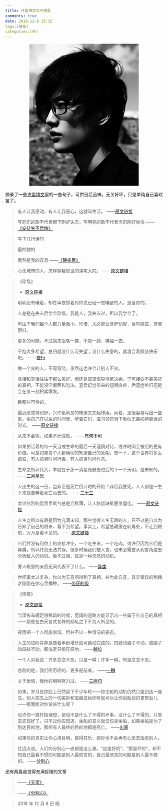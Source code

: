 ```yaml
---
title: 许嵩博文句子摘录
comments: true
date: 2018-12-8 15:32
tags:[随笔]
categories:[杂]
---
```


<!--more-->

<center>
<img src="excerpts-from-xusong-blog/xuson9.jpg" width="350px" />
</center>




摘录了一些[许嵩博文](http://blog.sina.com.cn/vae)里的一些句子，可供日后品味。无关好坏，只是单纯自己喜欢罢了。



> 有人让我感动，有人让我恶心。这就叫生活。	——[原文链接](http://blog.sina.com.cn/s/blog_4a90c0b8010007ov.html)



> 写悲伤的歌不代表眼下刚好失恋。写明亮的歌不代表当前刚好愉悦	——[《安徒生不后悔》](http://blog.sina.com.cn/s/blog_4a90c0b80100064c.html)



> 写下几行诗句
>
> 最押韵的
>
> 竟然是我的叹息	——[《静夜思》](http://blog.sina.com.cn/s/blog_4a90c0b80100069h.html)



> 心无城府的人，怎样穿越现世的深宅大院。	——[原文链接](http://blog.sina.com.cn/s/blog_4a90c0b801000avk.html)



> 《珍惜》
>
> - [原文链接](http://blog.sina.com.cn/s/blog_4a90c0b801000ben.html)
>
> 明明没有睡着，却在半夜撑着对你说已经一觉睡醒的人，是爱你的。
>
> 人总是在失去后学会珍惜。我是人，我失去过，所以我学会了。
>
> 可由于我们每个人都力量微小。珍惜，未必能让菩萨动容，世界感应，灵魂颤抖。
>
> 更多的可能，不过换来抿嘴一笑，不屑一顾，拂袖一去。



> 不抱太多希望，总归就没什么可失望；没什么失意的，就凑合着假装快乐吧。	——[夜行](http://blog.sina.com.cn/s/blog_4a90c0b801000bh2.html)



> 做一个爽的人。不弯弯绕。虽然这也许会让别人不爽。
>
> 真相和实话往往不那么美好。但还是应该倡导清醒决绝。宁可接受不甚美好的真相，不能浸淫假面和泡沫。喜爱幻觉带来的短期麻痹，后遗症终归还是会在某一刻积累爆发。
>
> 瞧那些可怜的。
>
> 最近感觉特别好，兴许氟利昂的味道又在起作用。闻着，是很容易写出一些歌。供自己在以后的时间里，听着它们，温习领悟当下看似无甚抑扬顿挫的时光。	——[原文链接](http://blog.sina.com.cn/s/blog_4a90c0b801009v3m.html)
>



> 从来不会输，如果不计成败。	——[有何不可](http://blog.sina.com.cn/s/blog_4a90c0b80100bmi6.html)



> 如果把活着的每一天当成生命的最后一天谨慎对待，或许时间会被用的更有价值。可是如果每个人都确切的知道自己的死期，想一下，这个世界将多么疯狂，有人抓紧时间行善，有人抓紧时间作恶。
>
> 生命之所以伟大，本就在于那一滴星光散去过后的下一个天明，是未知的。		——[三月星光](http://blog.sina.com.cn/s/blog_4a90c0b80100cl1b.html)
>



> 人出生的这一日，岂非正是死亡倒计时的开始？非但我要死，人人都是一生下来就要奔着死亡而去的。	——[二十三](http://blog.sina.com.cn/s/blog_4a90c0b80100dbm4.html)



> 太过热烈的氛围里氧气总是会稀薄，让人脑袋缺氧思维僵化。	——[原文链接](http://blog.sina.com.cn/s/blog_4a90c0b80100dlav.html)



> 人生之所以有趣是因为充满未知。那些觉得人生无趣的人，只不过是自以为已知了自己的将来、看不到希望。事实上，希望总藏匿在转角处，不走到跟前，万万是看不见的。	——[原文链接](http://blog.sina.com.cn/s/blog_4a90c0b80100e513.html)



> 它们并没有利益上的直接冲突，一个吃生米，一个吃肉。或许只因为它们是异类，所以终究无法共存。很多时候我们被人害，也未必需要从利害角度去分析敌人的动机。看不过眼，就是一种天然的动机。
>
> 旁人眼里的亲密无间代表不了什么。		——[异类](http://blog.sina.com.cn/s/blog_4a90c0b80100e7m8.html)
>



> 世间事太过复杂，你以为无意间得到了真相，并为此自喜，其实错误的荆棘才刚刚在你心里播种。	——[带灰的饭](http://blog.sina.com.cn/s/blog_4a90c0b80100es4m.html)



> 《雨夜》
>
> - [原文链接](http://blog.sina.com.cn/s/blog_4a90c0b80100glpa.html)
>
> 当深夜车辆足够稀疏的时候，宽阔的道路方能显示出一些属于它自己的真相——那些在白天各式各样的倾轧之下不为人所见的。
>
> 夜雨把一个人彻底淋湿。但并不以一种清洁的姿态。



> 人生的进阶并非是随着年龄增长就可自动完成的。四肢动脑子不动，或脑子动四肢不动，都注定只能在原地。	——[越位](http://blog.sina.com.cn/s/blog_4a90c0b80100j7id.html)



> 一个人对我说：许多念念不忘，只是一瞬；许多一瞬，却是念念不忘。
>
>  悲剧的是，我们所历经的，更多是前者。		——[一瞬](http://blog.sina.com.cn/s/blog_4a90c0b80100kauq.html)
>



> 关于爱情，我他妈明明努力过。	——[三两句](http://blog.sina.com.cn/s/blog_4a90c0b80100mdsg.html)



> 如果，岁月在你脸上已然留下不少年轮——你坐船的动机仍然只是到达一座岛，别人把岛上的一切美妙和宝藏说给你听就可以让你划船划的更带劲儿——那我能对你说些什么呢？
>
> 也许你一直怀揣理想，那也不是什么了不得的坏事，没什么了不得的，只管去实现好了。只不过你应知道，坐船的意义就仅仅是坐船，如果坐船是为了到达目的地，那所有人最终的目的地都是死亡。	——[出离](http://blog.sina.com.cn/s/blog_4a90c0b80102dxnv.html)
>



> 如果你的真实让你心清目明，自得其乐，那你也不会再有心思去指责别人。
>
> 往远点说。人们的分别心一直都是这么重。“这是好的”、“那是坏的”，却不知自己最看不惯的可能是别人最欣赏的，自己最欣赏的可能是别人最不屑的。	——[分别心](http://blog.sina.com.cn/s/blog_4a90c0b80102dy65.html)
>



还有两篇我觉得充满哲理的文章

> ——[《无常》](http://blog.sina.com.cn/s/blog_4a90c0b80102dyn8.html)
>
> ——[《分别心》](http://blog.sina.com.cn/s/blog_4a90c0b80102dy65.html)



> 2018 年 12 月 8 日 晚